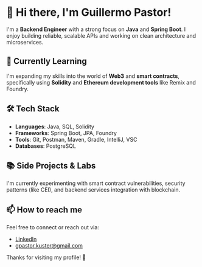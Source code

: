 # 👋 Hi there, I'm Guillermo Pastor!

I'm a **Backend Engineer** with a strong focus on **Java** and **Spring Boot**. I enjoy building reliable, scalable APIs and working on clean architecture and microservices.

## 🧠 Currently Learning

I'm expanding my skills into the world of **Web3** and **smart contracts**, specifically using **Solidity** and **Ethereum development tools** like Remix and Foundry.

## 🛠️ Tech Stack

- **Languages**: Java, SQL, Solidity
- **Frameworks**: Spring Boot, JPA, Foundry
- **Tools**: Git, Postman, Maven, Gradle, IntelliJ, VSC
- **Databases**: PostgreSQL

## 📚 Side Projects & Labs

I'm currently experimenting with smart contract vulnerabilities, security patterns (like CEI), and backend services integration with blockchain.

## 📫 How to reach me

Feel free to connect or reach out via:

- [LinkedIn](https://www.linkedin.com/in/guillermo-pastor-küster-640133183/)
- gpastor.kuster@gmail.com

Thanks for visiting my profile! 🚀
